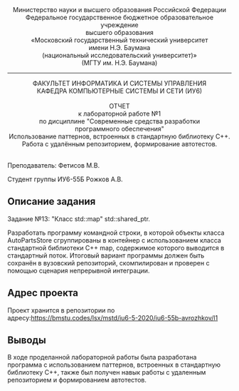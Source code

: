 <div align="center">
Министерство науки и высшего образования Российской Федерации <br />
Федеральное государственное бюджетное образовательное учреждение <br />
высшего образования <br />
«Московский государственный технический университет <br />
имени Н.Э. Баумана <br />
(национальный исследовательский университет)» <br />
(МГТУ им. Н.Э. Баумана)
</div>
<hr />
<div align="center">
ФАКУЛЬТЕТ ИНФОРМАТИКА И СИСТЕМЫ УПРАВЛЕНИЯ <br />
КАФЕДРА КОМПЬЮТЕРНЫЕ СИСТЕМЫ И СЕТИ (ИУ6)
</div>
<br />
<div align="center">
ОТЧЕТ <br />
к лабораторной работе №1 <br />
по дисциплине "Современные средства разработки <br />
программного обеспечения" <br />
Использование паттернов, встроенных в стандартную библиотеку С++.<br />
Работа с удалённым репозиторием, формирование автотестов.
</div>
<br />

Преподаватель: Фетисов М.В.

Студент группы ИУ6-55Б Рожков А.В.

## Описание задания

Задание №13: "Класс std::map" std::shared_ptr.

Разработать программу командной строки, в которой объекты класса AutoPartsStore сгруппированы в контейнер с использованием класса стандартной библиотеки C++ map, содержимое которого выводится в стандартный поток. Итоговый вариант программы должен быть сохранён в вузовский репозиторий, скомпилирован и проверен с помощью сценария непрерывной интеграции.

## Адрес проекта

Проект хранится в репозитории по адресу:https://bmstu.codes/lsx/mstd/iu6-5-2020/iu6-55b-avrozhkov/l1
## Выводы

В ходе проделанной лабораторной работы была разработана программа с использованием паттернов, встроенных в стандартную библиотеку С++, также был получен навык работы с удаленным репозиторием и формированием автотестов.
